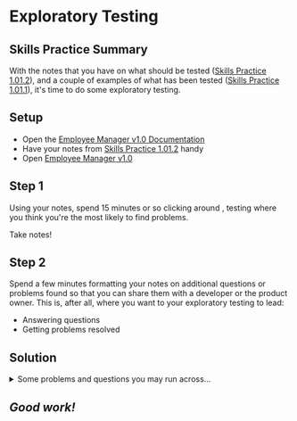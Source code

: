 # Exploratory Testing

## Skills Practice Summary

With the notes that you have on what should be tested
(<a target="_blank" href="./sp1.01.2.html">Skills Practice 1.01.2</a>), and a
couple of examples of what has been tested
(<a target="_blank" href="./sp1.01.1.html">Skills Practice 1.01.1</a>), it's
time to do some exploratory testing.

## Setup

- Open the
  <a target="_blank" href="https://devmountain-qa.github.io/employee-manager/1.0_README.html">Employee
  Manager v1.0 Documentation</a>
- Have your notes from <a target="_blank" href="./sp1.01.2.html">Skills Practice
  1.01.2</a> handy
- Open
  <a target="_blank" href="https://devmountain-qa.github.io/employee-manager/1.0_Version/index.html">Employee
  Manager v1.0</a>

## Step 1

Using your notes, spend 15 minutes or so clicking around , testing where you
think you're the most likely to find problems.

Take notes!

## Step 2

Spend a few minutes formatting your notes on additional questions or problems
found so that you can share them with a developer or the product owner. This is,
after all, where you want to your exploratory testing to lead:

- Answering questions
- Getting problems resolved

## Solution

<details> <summary> Some problems and questions you may run across... </summary>

{% highlight markdown %}

### Bugs

- ZERO field validation. There should probably be at least some validation not
  allowing letters into phone numbers, a minimum number of characters in
  name/title, etc.
- Not _all_ IDs in the test data are positive. That could lead to some
  inconsistencies/problems in testing.
- Navigating away from unsaved changes doesn't cancel the changes.

### Questions

Most of your questions should be about formatting and user experience.

- Should there be a way to cancel out of "editing" a contact, and being in a
  "view only" mode?

Things like that.

{% endhighlight %}

</details>

## **_Good work!_**
